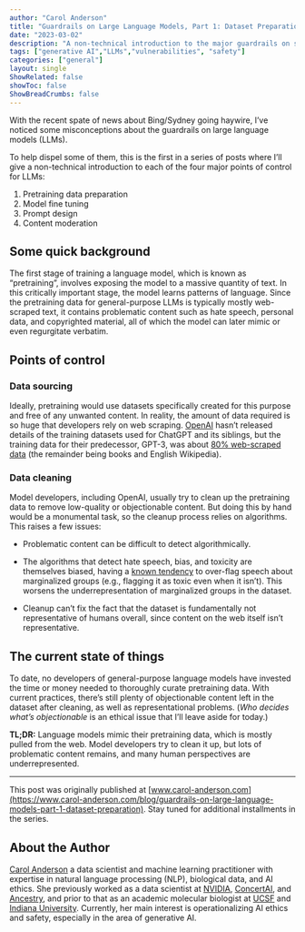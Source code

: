 ```yaml
---
author: "Carol Anderson"
title: "Guardrails on Large Language Models, Part 1: Dataset Preparation"
date: "2023-03-02"
description: "A non-technical introduction to the major guardrails on systems like ChatGPT. Part 1 of a four-part series."
tags: ["generative AI","LLMs","vulnerabilities", "safety"]
categories: ["general"]
layout: single
ShowRelated: false
showToc: false
ShowBreadCrumbs: false
---
```


With the recent spate of news about Bing/Sydney going haywire, I’ve noticed some misconceptions about the guardrails on large language models (LLMs).

To help dispel some of them, this is the first in a series of posts where I’ll give a non-technical introduction to each of the four major points of control for LLMs:


1. Pretraining data preparation
2. Model fine tuning
3. Prompt design
4. Content moderation


## Some quick background
The first stage of training a language model, which is known as “pretraining”, involves exposing the model to a massive quantity of text. In this critically important stage, the model learns patterns of language. Since the pretraining data for general-purpose LLMs is typically mostly web-scraped text, it contains problematic content such as hate speech, personal data, and copyrighted material, all of which the model can later mimic or even regurgitate verbatim. 

## Points of control

### Data sourcing
Ideally, pretraining would use datasets specifically created for this purpose and free of any unwanted content. In reality, the amount of data required is so huge that developers rely on web scraping. [OpenAI](https://openai.com) hasn’t released details of the training datasets used for ChatGPT and its siblings, but the training data for their predecessor, GPT-3, was about [80% web-scraped data](https://proceedings.neurips.cc/paper/2020/file/1457c0d6bfcb4967418bfb8ac142f64a-Paper.pdf) (the remainder being books and English Wikipedia). 

### Data cleaning 

Model developers, including OpenAI, usually try to clean up the pretraining data to remove low-quality or objectionable content. But doing this by hand would be a monumental task, so the cleanup process relies on algorithms. This raises a few issues:

* Problematic content can be difficult to detect algorithmically.

* The algorithms that detect hate speech, bias, and toxicity are themselves biased, having a [known tendency](https://aclanthology.org/2021.findings-emnlp.210/) to over-flag speech about marginalized groups (e.g., flagging it as toxic even when it isn’t). This worsens the underrepresentation of marginalized groups in the dataset. 

* Cleanup can’t fix the fact that the dataset is fundamentally not representative of humans overall, since content on the web itself isn’t representative. 

## The current state of things

To date, no developers of general-purpose language models have invested the time or money needed to thoroughly curate pretraining data. With current practices, there’s still plenty of objectionable content left in the dataset after cleaning, as well as representational problems. (_Who decides what’s objectionable_ is an ethical issue that I’ll leave aside for today.)  

**TL;DR:** 
Language models mimic their pretraining data, which is mostly pulled from the web. Model developers try to clean it up, but lots of problematic content remains, and many human perspectives are underrepresented. 

---
This post was originally published at [www.carol-anderson.com](https://www.carol-anderson.com/blog/guardrails-on-large-language-models-part-1-dataset-preparation). Stay tuned for additional installments in the series.


## About the Author
[Carol Anderson](https://www.linkedin.com/in/carolmanderson/) a data scientist and machine learning practitioner with expertise in natural language processing (NLP), biological data, and AI ethics. She previously worked as a data scientist at [NVIDIA](https://www.nvidia.com/en-us/), [ConcertAI](https://www.concertai.com), and [Ancestry](https://www.ancestry.com/), and prior to that as an academic molecular biologist at [UCSF](https://www.ancestry.com/) and [Indiana University](https://www.indiana.edu). Currently, her main interest is operationalizing AI ethics and safety, especially in the area of generative AI.
